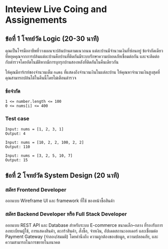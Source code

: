 # Inteview Live Coing and Assignements

## ข้อที่ 1 โจทย์วัด Logic (20-30 นาที)

คุณเป็นโจรมืออาชีพที่วางแผนจะปล้นบ้านตามแนวถนน แต่ละบ้านมีจำนวนเงินที่ซ่อนอยู่ ข้อจำกัดเดียวที่หยุดคุณจากการปล้นแต่ละบ้านคือบ้านที่ติดกันมีระบบรักษาความปลอดภัยเชื่อมต่อกัน และจะติดต่อกับตำรวจโดยอัตโนมัติหากมีการบุกรุกบ้านสองหลังที่ติดกันในคืนเดียวกัน

ให้คุณมีอาร์เรย์ของจำนวนเต็ม `nums` ที่แสดงถึงจำนวนเงินในแต่ละบ้าน ให้คุณหาจำนวนเงินสูงสุดที่คุณสามารถปล้นได้ในคืนนี้โดยไม่เตือนตำรวจ

### ข้อจำกัด

```text
1 <= number.length <= 100
0 <= nums[i] <= 400
```

### Test case

```text
Input: nums = [1, 2, 3, 1]
Output: 4
```

```text
Input: nums = [10, 2, 2, 100, 2, 2]
Output: 110
```

```text
Input: nums = [3, 2, 5, 10, 7]
Output: 15
```

## ข้อที่ 2 โจทย์วัด System Design (20 นาที)

### สมัคร Frontend Developer

ออกแบบ Wireframe UI และ framework ที่ใช้ ของหน้าซื้อสินค้า

### สมัคร Backend Developer หรือ Full Stack Developer

ออกแบบ REST API และ Database สำหรับระบบ E-commerce ขนาดเล็ก–กลาง ที่รองรับการลงทะเบียนผู้ใช้, การแสดงสินค้า, ตะกร้าสินค้า, สั่งซื้อ, จ่ายเงิน, อัปเดตสถานะออเดอร์ และเชื่อมต่อ Payment Gateway (จำลอง/สมมติ) 
โดยคำนึงถึง ความถูกต้องของข้อมูล, ความปลอดภัย, และความสามารถในการขยายในอนาคต
